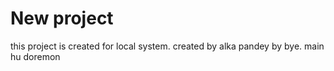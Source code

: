 # New project

this project is created for local system.
created by alka pandey
by bye. main hu doremon